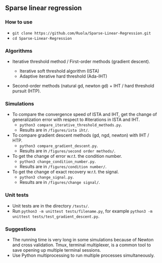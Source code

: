 ## Sparse linear regression

### How to use
- `git clone https://github.com/Ruola/Sparse-Linear-Regression.git`
- `cd Sparse-Linear-Regression`

### Algorithms
- Iterative threshold method / First-order methods (gradient descent).
  - Iterative soft threshold algorithm (ISTA)
  - Adaptive iterative hard threshold (Ada-IHT)

- Second-order methods (natural gd, newton gd) + IHT / hard threshold pursuit (HTP).

### Simulations
- To compare the convergence speed of ISTA and IHT, get the change of generalization error with respect to #iterations in ISTA and IHT.
  - `python3 compare_iterative_threshold_methods.py`.
  - Results are in `/figures/ista iht/`.
- To compare gradient descent methods (gd, ngd, newton) with IHT / HTP.
  - `python3 compare_gradient_descent.py`.
  - Results are in `/figures/second order methods/`.
- To get the change of error w.r.t. the condition number.
  - `python3 change_condition_number.py`.
  - Results are in `/figures/condition number/`.
- To get the change of exact recovery w.r.t. the signal.
  - `python3 change_signal.py`.
  - Results are in `/figures/change signal/`.

### Unit tests

- Unit tests are in the directory `/tests/`.
- Run `python3 -m unittest tests/filename.py`, for example `python3 -m unittest tests/test_gradient_descent.py`.

### Suggestions
- The running time is very long in some simulations because of Newton and cross validation. Tmux, terminal multiplexer, is a common tool to save opening up multiple terminal sessions.
- Use Python multiprocessing to run multiple processes simultaneously.

